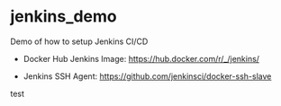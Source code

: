 # jenkins_demo
Demo of how to setup Jenkins CI/CD

 - Docker Hub Jenkins Image: https://hub.docker.com/r/_/jenkins/
 
 - Jenkins SSH Agent: https://github.com/jenkinsci/docker-ssh-slave

test
